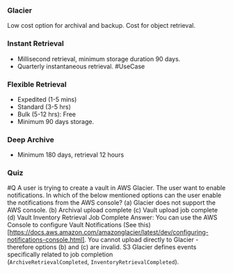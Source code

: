 ### Glacier 
Low cost option for archival and backup. Cost for object retrieval.
### Instant Retrieval
- Millisecond retrieval, minimum storage duration 90 days.
- Quarterly instantaneous retrieval. #UseCase 
### Flexible Retrieval
- Expedited (1-5 mins)
- Standard (3-5 hrs)
- Bulk (5-12 hrs): Free
- Minimum 90 days storage.
### Deep Archive
- Minimum 180 days, retrieval 12 hours

### Quiz
#Q A user is trying to create a vault in AWS Glacier. The user want to enable notifications. In which of the below mentioned options can the user enable the notifications from the AWS console?
(a) Glacier does not support the AWS console.
(b) Archival upload complete
(c) Vault upload job complete
(d) Vault Inventory Retrieval Job Complete
Answer: You can use the AWS Console to configure Vault Notifications (See this)[https://docs.aws.amazon.com/amazonglacier/latest/dev/configuring-notifications-console.html]. You cannot upload directly to Glacier - therefore options (b) and (c) are invalid. S3 Glacier defines events specifically related to job completion (`ArchiveRetrievalCompleted`, `InventoryRetrievalCompleted`).

